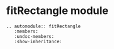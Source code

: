 # fitRectangle module

```{eval-rst}
.. automodule:: fitRectangle
   :members:
   :undoc-members:
   :show-inheritance:
```
